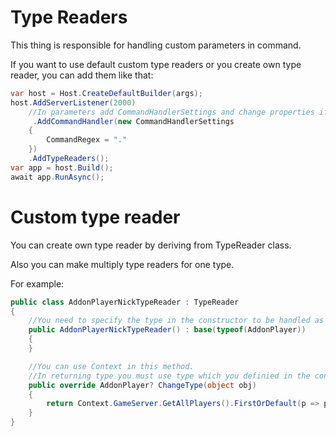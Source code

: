 # Type Readers

This thing is responsible for handling custom parameters in command. 

If you want to use default custom type readers or you create own type reader, you can add them like that:

```csharp
var host = Host.CreateDefaultBuilder(args);
host.AddServerListener(2000)
    //In parameters add CommandHandlerSettings and change properties if you want.
     .AddCommandHandler(new CommandHandlerSettings
    {
        CommandRegex = "."
    })
    .AddTypeReaders();
var app = host.Build();
await app.RunAsync();
```

# Custom type reader

You can create own type reader by deriving from TypeReader class. 

Also you can make multiply type readers for one type.

For example: 

```csharp
public class AddonPlayerNickTypeReader : TypeReader
{
    //You need to specify the type in the constructor to be handled as custom.
    public AddonPlayerNickTypeReader() : base(typeof(AddonPlayer))
    {
    }

    //You can use Context in this method.
    //In returning type you must use type which you definied in the constructor.
    public override AddonPlayer? ChangeType(object obj)
    {
        return Context.GameServer.GetAllPlayers().FirstOrDefault(p => p.Name == obj.ToString());
    }
}
```